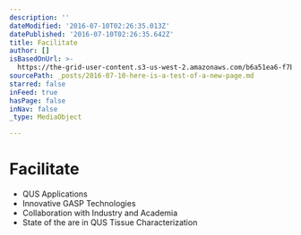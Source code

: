 ```yaml
---
description: ''
dateModified: '2016-07-10T02:26:35.013Z'
datePublished: '2016-07-10T02:26:35.642Z'
title: Facilitate
author: []
isBasedOnUrl: >-
  https://the-grid-user-content.s3-us-west-2.amazonaws.com/b6a51ea6-f7be-42fc-a90f-6059cf865cfc.png
sourcePath: _posts/2016-07-10-here-is-a-test-of-a-new-page.md
starred: false
inFeed: true
hasPage: false
inNav: false
_type: MediaObject

---
```

# Facilitate

* QUS Applications
* Innovative GASP Technologies
* Collaboration with Industry and Academia
* State of the are in QUS Tissue Characterization